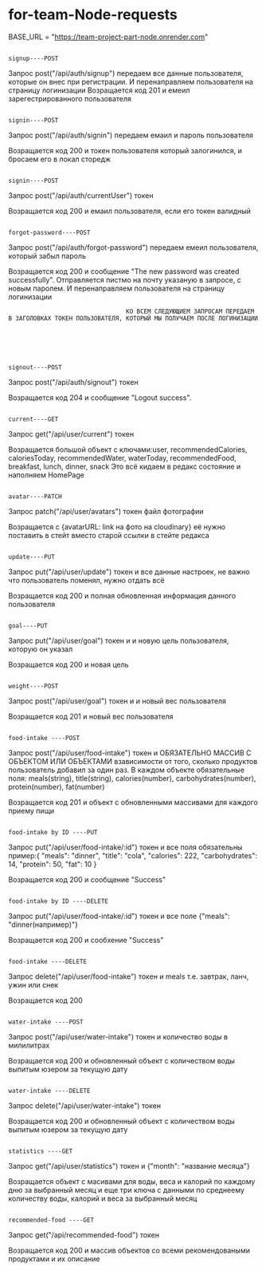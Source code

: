 # for-team-Node-requests

BASE_URL = "https://team-project-part-node.onrender.com"

                                                                                            signup----POST

Запрос post("/api/auth/signup") передаем все данные пользователя, которые он внес при регистрации. И перенаправляем пользователя на страницу логинизации
Возращается код 201 и емеил зарегестрированного пользователя

                                                                                            signin----POST

Запрос post("/api/auth/signin") передаем емаил и пароль пользователя

Возращается код 200 и токен пользователя который залогинился, и бросаем его в локал сторедж

                                                                                            signin----POST

Запрос post("/api/auth/currentUser") токен

Возращается код 200 и емаил пользователя, если его токен валидный

                                                                                            forgot-password----POST

Запрос post("/api/auth/forgot-password") передаем емеил пользователя, который забыл пароль

Возращается код 200 и сообщение "The new password was created successfully". Отправляется пистмо на почту указаную в запросе, с новым паролем. И перенаправляем пользователя на страницу логинизации

                                     КО ВСЕМ СЛЕДУЮЩИЕМ ЗАПРОСАМ ПЕРЕДАЕМ В ЗАГОЛОВКАХ ТОКЕН ПОЛЬЗОВАТЕЛЯ, КОТОРЫЙ МЫ ПОЛУЧАЕМ ПОСЛЕ ЛОГИНИЗАЦИИ





                                                                                            signout----POST

Запрос post("/api/auth/signout") токен

Возращается код 204 и сообщение "Logout success".

                                                                                            current----GET

Запрос get("/api/user/current") токен

Возращается большой объект с ключами:user, recommendedCalories, caloriesToday, recommendedWater, waterToday, recommendedFood, breakfast, lunch, dinner, snack Это всё кидаем в редакс состояние и наполняем HomePage

                                                                                            avatar----PATCH

Запрос patch("/api/user/avatars") токен файл фотографии

Возращается с {avatarURL: link на фото на cloudinary} её нужно поставить в стейт вместо старой ссылки в стейте редакса

                                                                                            update----PUT

Запрос put("/api/user/update") токен и все данные настроек, не важно что пользователь поменял, нужно отдать всё

Возращается код 200 и полная обновленная информация данного пользователя

                                                                                            goal----PUT

Запрос put("/api/user/goal") токен и и новую цель пользователя, которую он указал

Возращается код 200 и новая цель

                                                                                            weight----POST

Запрос post("/api/user/goal") токен и и новый вес пользователя

Возращается код 201 и новый вес пользователя

                                                                                            food-intake ----POST

Запрос post("/api/user/food-intake") токен и ОБЯЗАТЕЛЬНО МАССИВ С ОБЪЕКТОМ ИЛИ ОБЪЕКТАМИ взависимости от того, сколько продуктов пользователь добавил за один раз. В каждом объекте обязательные поля:
meals(string), title(string), calories(number), carbohydrates(number), protein(number), fat(number)

Возращается код 201 и объект с обновленными массивами для каждого приему пищи

                                                                                            food-intake by ID ----PUT

Запрос put("/api/user/food-intake/:id") токен и все поля обязательны пример:{
"meals": "dinner",
"title": "cola",
"calories": 222,
"carbohydrates": 14,
"protein": 50,
"fat": 10
}

Возращается код 200 и сообщение "Success"

                                                                                            food-intake by ID ----DELETE

Запрос put("/api/user/food-intake/:id") токен и все полe {"meals": "dinner(например)"}

Возращается код 200 и сообхение "Success"

                                                                                            food-intake ----DELETE

Запрос delete("/api/user/food-intake") токен и meals т.е. завтрак, ланч, ужин или снек

Возращается код 200

                                                                                            water-intake ----POST

Запрос post("/api/user/water-intake") токен и количество воды в милилитрах

Возращается код 200 и обновленный объект с количеством воды выпитым юзером за текущую дату

                                                                                            water-intake ----DELETE

Запрос delete("/api/user/water-intake") токен

Возращается код 200 и обновленный объект с количеством воды выпитым юзером за текущую дату

                                                                                           statistics ----GET

Запрос get("/api/user/statistics") токен и {"month": "название месяца"}

Возращается объект с масивами для воды, веса и калорий по каждому дню за выбранный месяц и еще три ключа с данными по среднеему количеству воды, калорий и веса за выбранный месяц

                                                                                           recommended-food ----GET

Запрос get("/api/recommended-food") токен

Возращается код 200 и массив объектов со всеми рекомендоваными продуктами и их описание
